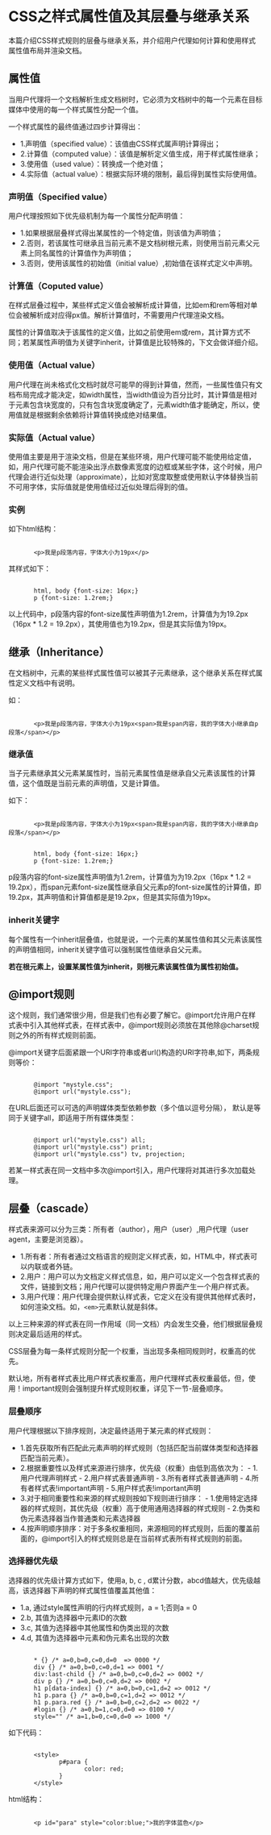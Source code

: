 # CSS之样式属性值及其层叠与继承关系

本篇介绍CSS样式规则的层叠与继承关系，并介绍用户代理如何计算和使用样式属性值布局并渲染文档。

## 属性值

当用户代理将一个文档解析生成文档树时，它必须为文档树中的每一个元素在目标媒体中使用的每一个样式属性分配一个值。

 一个样式属性的最终值通过四步计算得出：

- 1.声明值（specified value）：该值由CSS样式属声明计算得出；
- 2.计算值（computed value）：该值是解析定义值生成，用于样式属性继承；
- 3.使用值（used value）：转换成一个绝对值；
- 4.实际值（actual value）：根据实际环境的限制，最后得到属性实际使用值。

### 声明值（Specified value）

用户代理按照如下优先级机制为每一个属性分配声明值：

- 1.如果根据层叠样式得出某属性的一个特定值，则该值为声明值；
- 2.否则，若该属性可继承且当前元素不是文档树根元素，则使用当前元素父元素上同名属性的计算值作为声明值；
- 3.否则，使用该属性的初始值（initial value）,初始值在该样式定义中声明。

### 计算值（Coputed value）

在样式层叠过程中，某些样式定义值会被解析成计算值，比如em和rem等相对单位会被解析成对应得px值。解析计算值时，不需要用户代理渲染文档。

属性的计算值取决于该属性的定义值，比如之前使用em或rem，其计算方式不同；若某属性声明值为关键字inherit，计算值是比较特殊的，下文会做详细介绍。

### 使用值（Actual value）

用户代理在尚未格式化文档时就尽可能早的得到计算值，然而，一些属性值只有文档布局完成才能决定，如width属性，当width值设为百分比时，其计算值是相对于元素包含块宽度的，只有包含块宽度确定了，元素width值才能确定，所以，使用值就是根据剩余依赖将计算值转换成绝对结果值。

### 实际值（Actual value）

使用值主要是用于渲染文档，但是在某些环境，用户代理可能不能使用给定值，如，用户代理可能不能渲染出浮点数像素宽度的边框或某些字体，这个时候，用户代理会进行近似处理（approximate），比如对宽度取整或使用默认字体替换当前不可用字体，实际值就是使用值经过近似处理后得到的值。

### 实例

如下html结构：

```

       <p>我是p段落内容，字体大小为19px</p>
```

其样式如下：

```

       html, body {font-size: 16px;}
       p {font-size: 1.2rem;}
```

以上代码中，p段落内容的font-size属性声明值为1.2rem，计算值为为19.2px（16px * 1.2 = 19.2px），其使用值也为19.2px，但是其实际值为19px。

## 继承（Inheritance）

在文档树中，元素的某些样式属性值可以被其子元素继承，这个继承关系在样式属性定义文档中有说明。

如：

```

       <p>我是p段落内容，字体大小为19px<span>我是span内容，我的字体大小继承自p段落</span></p>
```

### 继承值

当子元素继承其父元素某属性时，当前元素属性值是继承自父元素该属性的计算值，这个值既是当前元素的声明值，又是计算值。

如下：

```

       <p>我是p段落内容，字体大小为19px<span>我是span内容，我的字体大小继承自p段落</span></p>
```

```

       html, body {font-size: 16px;}
       p {font-size: 1.2rem;}
```

p段落内容的font-size属性声明值为1.2rem，计算值为为19.2px（16px * 1.2 = 19.2px），而span元素font-size属性继承自父元素p的font-size属性的计算值，即19.2px，其声明值和计算值都是是19.2px，但是其实际值为19px。

### inherit关键字

每个属性有一个inherit层叠值，也就是说，一个元素的某属性值和其父元素该属性的声明值相同，inherit关键字值可以强制属性值继承自父元素。

**若在根元素上，设置某属性值为inherit，则根元素该属性值为属性初始值。**

## @import规则

这个规则，我们通常很少用，但是我们也有必要了解它。@import允许用户在样式表中引入其他样式表，在样式表中，@import规则必须放在其他除@charset规则之外的所有样式规则前面。 

@import关键字后面紧跟一个URI字符串或者url()构造的URI字符串,如下，两条规则等价：

```

       @import "mystyle.css";
       @import url("mystyle.css");
```

在URL后面还可以可选的声明媒体类型依赖参数（多个值以逗号分隔）， 默认是等同于关键字all，即适用于所有媒体类型：

```

       @import url("mystyle.css") all;
       @import url("mystyle.css") print;
       @import url("mystyle.css") tv, projection;
```

若某一样式表在同一文档中多次@import引入，用户代理将对其进行多次加载处理。

## 层叠（cascade）

样式表来源可以分为三类：所有者（author），用户（user）,用户代理（user agent，主要是浏览器）。

- 1.所有者：所有者通过文档语言的规则定义样式表，如，HTML中，样式表可以内联或者外链。
- 2.用户：用户可以为文档定义样式信息，如，用户可以定义一个包含样式表的文件，链接到文档；用户代理可以提供特定用户界面产生一个用户样式表。
- 3.用户代理：用户代理会提供默认样式表，它定义在没有提供其他样式表时，如何渲染文档。如，```<em>```元素默认就是斜体。

以上三种来源的样式表在同一作用域（同一文档）内会发生交叠，他们根据层叠规则决定最后适用的样式。

CSS层叠为每一条样式规则分配一个权重，当出现多条相同规则时，权重高的优先。

默认地，所有者样式表比用户样式表权重高，用户代理样式表权重最低，但，使用！important规则会强制提升样式规则权重，详见下一节-层叠顺序。

### 层叠顺序

用户代理根据以下排序规则，决定最终适用于某元素的样式规则：

- 1.首先获取所有匹配此元素声明的样式规则（包括匹配当前媒体类型和选择器匹配当前元素）。
- 2.根据重要性以及样式来源进行排序，优先级（权重）由低到高依次为：
       - 1.用户代理声明样式
       - 2.用户样式表普通声明
       - 3.所有者样式表普通声明
       - 4.所有者样式表!important声明
       - 5.用户样式表!important声明
- 3.对于相同重要性和来源的样式规则按如下规则进行排序：
       - 1.使用特定选择器的样式规则，其优先级（权重）高于使用通用选择器的样式规则
       - 2.伪类和伪元素选择器当作普通类和元素选择器
- 4.按声明顺序排序：对于多条权重相同，来源相同的样式规则，后面的覆盖前面的，@import引入的样式规则总是在当前样式表所有样式规则的前面。

### 选择器优先级

选择器的优先级计算方式如下，使用a, b, c , d累计分数，abcd值越大，优先级越高，该选择器下声明的样式属性值覆盖其他值：

- 1.a, 通过style属性声明的行内样式规则，a = 1;否则a = 0
- 2.b, 其值为选择器中元素ID的次数
- 3.c, 其值为选择器中其他属性和伪类出现的次数
- 4.d, 其值为选择器中元素和伪元素名出现的次数

```

       * {} /* a=0,b=0,c=0,d=0  => 0000 */
       div {} /* a=0,b=0,c=0,d=1 => 0001 */
       div:last-child {} /* a=0,b=0,c=0,d=2 => 0002 */
       div p {} /* a=0,b=0,c=0,d=2 => 0002 */
       h1 p[data-index] {} /* a=0,b=0,c=1,d=2 => 0012 */
       h1 p.para {} /* a=0,b=0,c=1,d=2 => 0012 */
       h1 p.para.red {} /* a=0,b=0,c=2,d=2 => 0022 */
       #login {} /* a=0,b=1,c=0,d=0 => 0100 */
       style="" /* a=1,b=0,c=0,d=0 => 1000 */
```

如下代码：

```

       <style>
              p#para {
                     color: red;
              }
       </style>
```

html结构：

```

       <p id="para" style="color:blue;">我的字体蓝色</p>
```

